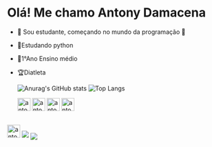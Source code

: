 # Olá! Me chamo Antony Damacena
- 🦗 Sou estudante, começando no mundo da programação 📖
- 🌱Estudando python
- 🎒1°Ano Ensino médio
- 🏆Diatleta

  ![Anurag's GitHub stats](https://github-readme-stats.vercel.app/api?username=AntonyDamacena&show_icons=true&theme=transparent)
  ![Top Langs](https://github-readme-stats.vercel.app/api/top-langs/?username=AntonyDamacena&hide_progress=truecompact&theme=transparent&cache_seconds=1800)


  <div>
    <img aling="center"alt="antony_python"height="30" widght="40"src="https://cdn.jsdelivr.net/gh/devicons/devicon@latest/icons/python/python-original.svg" />
    <img aling="center"alt="antony_python"height="30" widght="40"src="https://cdn.jsdelivr.net/gh/devicons/devicon@latest/icons/html5/html5-original.svg" />
    <img aling="center"alt="antony_python"height="30" widght="40"src="https://cdn.jsdelivr.net/gh/devicons/devicon@latest/icons/css3/css3-original.svg" />
    <img aling="center"alt="antony_python"height="30" widght="40"src="https://cdn.jsdelivr.net/gh/devicons/devicon@latest/icons/javascript/javascript-original.svg" />
  </div>
 ##
  <div>
   <a href="https://www.instagram.com//"> <img aling="center"alt="antony_python"height="30" widght="40"src="https://img.shields.io/badge/Instagram-E4405F?style=for-the-badge&logo=instagram&logoColor=white" /></a>
   <a href="https://www.br.linkedin.com"><img aling="center"src="https://img.shields.io/badge/LinkedIn-0077B5?style=for-the-badge&logo=linkedin&logoColor=white" /></a>
   <a href="https://www.gmail.com"><img align="center"src="https://img.shields.io/badge/Gmail-D14836?style=for-the-badge&logo=gmail&logoColor=white" /></a>
  </div>

